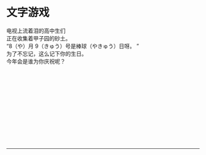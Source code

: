 # 文字游戏

电视上流着泪的高中生们
\
正在收集着甲子园的砂土。
\
“8（や）月 9（きゅう）号是棒球（やきゅう）日呀。 ”
\
为了不忘记，这么记下你的生日。
\
今年会是谁为你庆祝呢？
<br>
<br>
<br>
<br>
<br>
<br>
<br>
<br>
<br>
<br>
<br>
<br>
<br>

---
